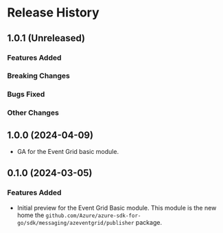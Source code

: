 # Release History

## 1.0.1 (Unreleased)

### Features Added

### Breaking Changes

### Bugs Fixed

### Other Changes

## 1.0.0 (2024-04-09)

- GA for the Event Grid basic module.

## 0.1.0 (2024-03-05)

### Features Added

- Initial preview for the Event Grid Basic module. This module is the new home the `github.com/Azure/azure-sdk-for-go/sdk/messaging/azeventgrid/publisher` package.
